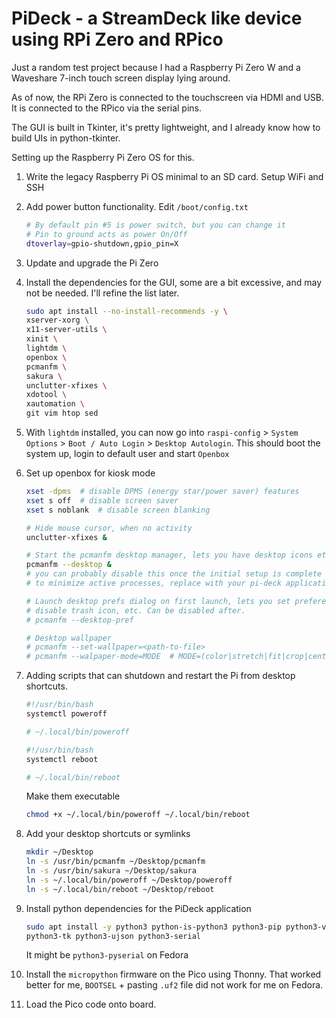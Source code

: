 # PiDeck - a StreamDeck like device using RPi Zero and RPico

Just a random test project because I had a Raspberry Pi Zero W and a Waveshare
7-inch touch screen display lying around.

As of now, the RPi Zero is connected to the touchscreen via HDMI and USB. It is
connected to the RPico via the serial pins.

The GUI is built in Tkinter, it's pretty lightweight, and I already know how to
build UIs in python-tkinter.

Setting up the Raspberry Pi Zero OS for this.
1. Write the legacy Raspberry Pi OS minimal to an SD card. Setup WiFi and SSH

2. Add power button functionality. Edit `/boot/config.txt`
    ```bash
    # By default pin #5 is power switch, but you can change it
    # Pin to ground acts as power On/Off
    dtoverlay=gpio-shutdown,gpio_pin=X
    ```

3. Update and upgrade the Pi Zero

4. Install the dependencies for the GUI, some are a bit excessive, and may not
be needed. I'll refine the list later.
    ```bash
    sudo apt install --no-install-recommends -y \
    xserver-xorg \
    x11-server-utils \
    xinit \
    lightdm \
    openbox \
    pcmanfm \
    sakura \
    unclutter-xfixes \
    xdotool \
    xautomation \
    git vim htop sed
    ```

5. With `lightdm` installed, you can now go into `raspi-config` >
`System Options` > `Boot / Auto Login` > `Desktop Autologin`. This should boot
the system up, login to default user and start `Openbox`

6. Set up openbox for kiosk mode
    ```bash
    xset -dpms  # disable DPMS (energy star/power saver) features
    xset s off  # disable screen saver
    xset s noblank  # disable screen blanking

    # Hide mouse cursor, when no activity
    unclutter-xfixes &

    # Start the pcmanfm desktop manager, lets you have desktop icons etc
    pcmanfm --desktop &
    # you can probably disable this once the initial setup is complete
    # to minimize active processes, replace with your pi-deck application

    # Launch desktop prefs dialog on first launch, lets you set preferences
    # disable trash icon, etc. Can be disabled after.
    # pcmanfm --desktop-pref

    # Desktop wallpaper
    # pcmanfm --set-wallpaper=<path-to-file>
    # pcmanfm --walpaper-mode=MODE  # MODE=(color|stretch|fit|crop|center|tile|screen)
    ```

7. Adding scripts that can shutdown and restart the Pi from desktop shortcuts.
    ```bash
    #!/usr/bin/bash
    systemctl poweroff

    # ~/.local/bin/poweroff
    ```

    ```bash
    #!/usr/bin/bash
    systemctl reboot

    # ~/.local/bin/reboot
    ```
    
    Make them executable
    ```bash
    chmod +x ~/.local/bin/poweroff ~/.local/bin/reboot
    ```

8. Add your desktop shortcuts or symlinks
    ```bash
    mkdir ~/Desktop
    ln -s /usr/bin/pcmanfm ~/Desktop/pcmanfm
    ln -s /usr/bin/sakura ~/Desktop/sakura
    ln -s ~/.local/bin/poweroff ~/Desktop/poweroff
    ln -s ~/.local/bin/reboot ~/Desktop/reboot
    ```

9. Install python dependencies for the PiDeck application
    ```bash
    sudo apt install -y python3 python-is-python3 python3-pip python3-venv \
    python3-tk python3-ujson python3-serial
    ```
    It might be `python3-pyserial` on Fedora

10. Install the `micropython` firmware on the Pico using Thonny. That worked
better for me, `BOOTSEL` + pasting `.uf2` file did not work for me on Fedora.

11. Load the Pico code onto board.

